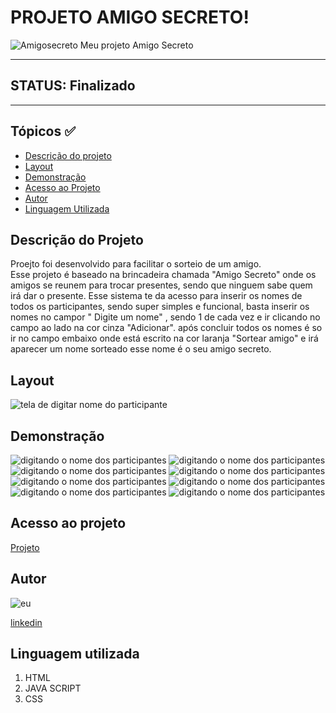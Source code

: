 # PROJETO AMIGO SECRETO! 
![Amigosecreto](./assents/amigo.png)
Meu projeto Amigo Secreto

___________________________________________________________________
## STATUS: Finalizado
___________________________________________________________________

## Tópicos ✅
- <a href="#descricao">Descrição do projeto</a>
- <a href="#layot">Layout</a>
- <a href="#demonstracao">Demonstração</a>
- <a href="#acesso">Acesso ao Projeto </a>
- <a href="#autor">Autor</a>
- <a href="#linguagem">Linguagem Utilizada</a>


## Descrição do Projeto

 Proejto foi desenvolvido para facilitar o sorteio de um amigo.  
 Esse projeto é baseado na brincadeira chamada "Amigo Secreto" onde os amigos se reunem para trocar presentes, sendo que ninguem sabe quem irá dar o presente. 
 Esse sistema te da acesso para inserir os nomes de todos os participantes, sendo super simples e funcional, basta inserir os nomes no campor " Digite um nome" , sendo 1 de cada vez e ir clicando no campo ao lado na cor cinza "Adicionar".
após concluir todos os nomes é so ir no campo embaixo onde está escrito na cor laranja "Sortear amigo" e irá aparecer um nome sorteado esse nome é o seu amigo secreto.

## Layout 
![ tela de digitar nome do participante](./assents/Tela.jpeg)

## Demonstração
![ digitando o nome dos participantes ](./assents/expessoa1.jpeg)
![ digitando o nome dos participantes ](./assents/inicio.jpeg)
![ digitando o nome dos participantes ](./assents/ex0.jpeg)
![ digitando o nome dos participantes ](./assents/ex1.jpeg)
![ digitando o nome dos participantes ](./assents/ex2.jpeg)
![ digitando o nome dos participantes ](./assents/ex3.jpeg)
![ digitando o nome dos participantes ](./assents/ex4.jpeg)
![ digitando o nome dos participantes ](./assents/Sorteado.jpeg)

## Acesso ao projeto
[Projeto](https://github.com/Darlon2/Projeto)

## Autor
![eu](./assents/nova.png)

[linkedin](https://www.linkedin.com/in/darlonoliveiraa/)



## Linguagem utilizada

1. HTML
2. JAVA SCRIPT
3. CSS

 




